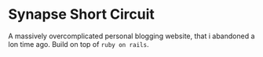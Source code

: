 # Synapse Short Circuit

A massively overcomplicated personal blogging website, that i abandoned a lon time ago. Build on top of `ruby on rails`.
